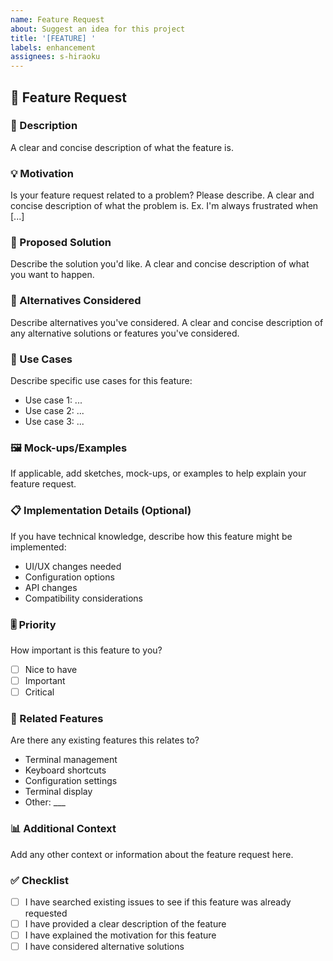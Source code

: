 ```yaml
---
name: Feature Request
about: Suggest an idea for this project
title: '[FEATURE] '
labels: enhancement
assignees: s-hiraoku
---
```


## 🚀 Feature Request

### 📝 Description

A clear and concise description of what the feature is.

### 💡 Motivation

Is your feature request related to a problem? Please describe.
A clear and concise description of what the problem is. Ex. I'm always frustrated when [...]

### 🎯 Proposed Solution

Describe the solution you'd like.
A clear and concise description of what you want to happen.

### 🔄 Alternatives Considered

Describe alternatives you've considered.
A clear and concise description of any alternative solutions or features you've considered.

### 📱 Use Cases

Describe specific use cases for this feature:

- Use case 1: ...
- Use case 2: ...
- Use case 3: ...

### 🖼️ Mock-ups/Examples

If applicable, add sketches, mock-ups, or examples to help explain your feature request.

### 📋 Implementation Details (Optional)

If you have technical knowledge, describe how this feature might be implemented:

- UI/UX changes needed
- Configuration options
- API changes
- Compatibility considerations

### 🎚️ Priority

How important is this feature to you?

- [ ] Nice to have
- [ ] Important
- [ ] Critical

### 🔧 Related Features

Are there any existing features this relates to?

- Terminal management
- Keyboard shortcuts
- Configuration settings
- Terminal display
- Other: \_\_\_

### 📊 Additional Context

Add any other context or information about the feature request here.

### ✅ Checklist

- [ ] I have searched existing issues to see if this feature was already requested
- [ ] I have provided a clear description of the feature
- [ ] I have explained the motivation for this feature
- [ ] I have considered alternative solutions
